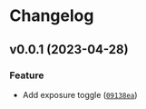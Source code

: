 # Changelog

<!--next-version-placeholder-->

## v0.0.1 (2023-04-28)
### Feature
* Add exposure toggle ([`09138ea`](https://github.com/beatreichenbach/qt-extensions/commit/09138ea0fa41c2dafde54c97dbfd4cf74b15077d))
